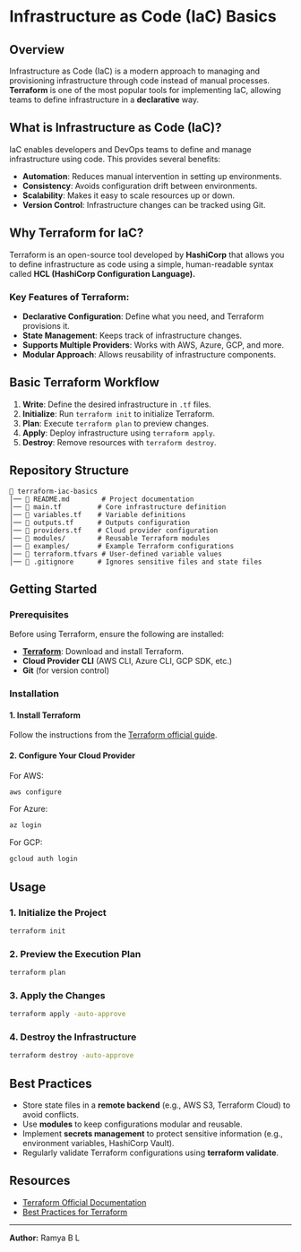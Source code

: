 # Infrastructure as Code (IaC) Basics

## Overview
Infrastructure as Code (IaC) is a modern approach to managing and provisioning infrastructure through code instead of manual processes. **Terraform** is one of the most popular tools for implementing IaC, allowing teams to define infrastructure in a **declarative** way.

## What is Infrastructure as Code (IaC)?
IaC enables developers and DevOps teams to define and manage infrastructure using code. This provides several benefits:

- **Automation**: Reduces manual intervention in setting up environments.
- **Consistency**: Avoids configuration drift between environments.
- **Scalability**: Makes it easy to scale resources up or down.
- **Version Control**: Infrastructure changes can be tracked using Git.

## Why Terraform for IaC?
Terraform is an open-source tool developed by **HashiCorp** that allows you to define infrastructure as code using a simple, human-readable syntax called **HCL (HashiCorp Configuration Language).**

### Key Features of Terraform:
- **Declarative Configuration**: Define what you need, and Terraform provisions it.
- **State Management**: Keeps track of infrastructure changes.
- **Supports Multiple Providers**: Works with AWS, Azure, GCP, and more.
- **Modular Approach**: Allows reusability of infrastructure components.

## Basic Terraform Workflow
1. **Write**: Define the desired infrastructure in `.tf` files.
2. **Initialize**: Run `terraform init` to initialize Terraform.
3. **Plan**: Execute `terraform plan` to preview changes.
4. **Apply**: Deploy infrastructure using `terraform apply`.
5. **Destroy**: Remove resources with `terraform destroy`.

## Repository Structure

```plaintext
📁 terraform-iac-basics
│── 📄 README.md        # Project documentation
│── 📄 main.tf         # Core infrastructure definition
│── 📄 variables.tf    # Variable definitions
│── 📄 outputs.tf      # Outputs configuration
│── 📄 providers.tf    # Cloud provider configuration
│── 📁 modules/        # Reusable Terraform modules
│── 📁 examples/       # Example Terraform configurations
│── 📄 terraform.tfvars # User-defined variable values
│── 📄 .gitignore      # Ignores sensitive files and state files
```

## Getting Started

### Prerequisites

Before using Terraform, ensure the following are installed:

- **[Terraform](https://developer.hashicorp.com/terraform/downloads)**: Download and install Terraform.
- **Cloud Provider CLI** (AWS CLI, Azure CLI, GCP SDK, etc.)
- **Git** (for version control)

### Installation
#### **1. Install Terraform**
Follow the instructions from the [Terraform official guide](https://developer.hashicorp.com/terraform/tutorials/aws-get-started/install-cli).

#### **2. Configure Your Cloud Provider**
For AWS:
```sh
aws configure
```
For Azure:
```sh
az login
```
For GCP:
```sh
gcloud auth login
```

## Usage
### **1. Initialize the Project**
```sh
terraform init
```

### **2. Preview the Execution Plan**
```sh
terraform plan
```

### **3. Apply the Changes**
```sh
terraform apply -auto-approve
```

### **4. Destroy the Infrastructure**
```sh
terraform destroy -auto-approve
```

## Best Practices
- Store state files in a **remote backend** (e.g., AWS S3, Terraform Cloud) to avoid conflicts.
- Use **modules** to keep configurations modular and reusable.
- Implement **secrets management** to protect sensitive information (e.g., environment variables, HashiCorp Vault).
- Regularly validate Terraform configurations using **terraform validate**.

## Resources
- [Terraform Official Documentation](https://developer.hashicorp.com/terraform/docs)
- [Best Practices for Terraform](https://developer.hashicorp.com/terraform/tutorials)

---
**Author:** Ramya B L 


